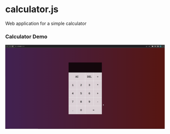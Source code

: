 # calculator.js
Web application for a simple calculator

### Calculator Demo
<img
     src="./Demo/calcDemo.gif"
     alt="Demo of Calculator"
 />

